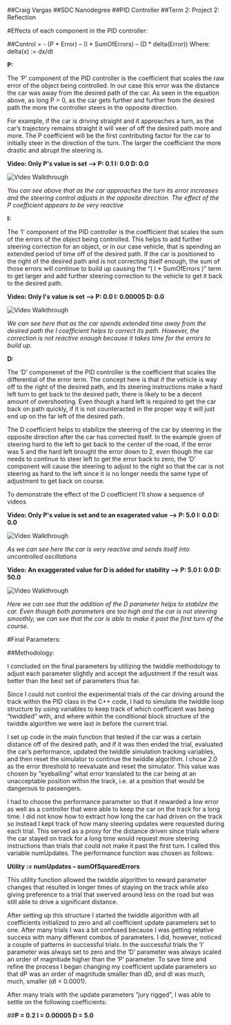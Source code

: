 ##Craig Vargas
##SDC Nanodegree
##PID Controller
##Term 2: Project 2: Reflection




#Effects of each component in the PID controller:

##Control = - (P * Error) – (I * SumOfErrors) – (D * delta(Error))
	Where: delta(x) := dx/dt

**P:** 

The ‘P’ component of the PID controller is the coefficient that scales the raw error of the object being controlled.  In our case this error was the distance the car was away from the desired path of the car.  As seen in the equation above, as long P > 0, as the car gets further and further from the desired path the more the controller steers in the opposite direction.

For example, if the car is driving straight and it approaches a turn, as the car’s trajectory remains straight it will veer of off the desired path more and more.  The P coefficient will be the first contributing factor for the car to initially steer in the direction of the turn.  The larger the coefficient the more drastic and abrupt the steering is.

**Video: Only P's value is set --> P: 0.1	I: 0.0		D: 0.0**

<img src='gifs/Pval.gif' title='Example: Only the P value set' width='' alt='Video Walkthrough' />

*You can see above that as the car approaches the turn its error increases and the steering control adjusts in the opposite direction.  The effect of the P coefficient appears to be very reactive*


**I:**

The ‘I’ component of the PID controller is the coefficient that scales the sum of the errors of the object being controlled.  This helps to add further steering correction for an object, or in our case vehicle, that is spending an extended period of time off of the desired path.  If the car is positioned to the right of the desired path and is not correcting itself enough, the sum of those errors will continue to build up causing the “( I * SumOfErrors )” term to get larger and add further steering correction to the vehicle to get it back to the desired path.

**Video: Only I's value is set --> P: 0.0	I: 0.00005		D: 0.0**

<img src='gifs/Ival.gif' title='Example: Only the I value set' width='' alt='Video Walkthrough' />

*We can see here that as the car spends extended time away from the desired path the I coefficient helps to correct its path.  However, the correction is not reactive enough because it takes time for the errors to build up.*



**D:**

The ‘D’ componenet of the PID controller is the coefficient that scales the differential of the error term.  The concept here is that if the vehicle is way off to the right of the desired path, and its steering instructions make a hard left turn to get back to the desired path, there is likely to be a decent amount of overshooting.  Even though a hard left is required to get the car back on path quickly, if it is not counteracted in the proper way it will just end up on the far left of the desired path.  

The D coefficient helps to stabilize the steering of the car by steering in the opposite direction after the car has corrected itself.  In the example given of steering hard to the left to get back to the center of the road, if the error was 5 and the hard left brought the error down to 2, even though the car needs to continue to steer left to get the error back to zero, the ‘D’ component will cause the steering to adjust to the right so that the car is not steering as hard to the left since it is no longer needs the same type of adjustment to get back on course.

To demonstrate the effect of the D coefficient I’ll show a sequence of videos

**Video: Only P's value is set and to an exagerated value --> P: 5.0	I: 0.0		D: 0.0**

<img src='gifs/PvalHigh.gif' title='Example: Only the P value set and to an exaggerated value' width='' alt='Video Walkthrough' />

*As we can see here the car is very reactive and sends itself into uncontrolled oscillations*



**Video: An exaggerated value for D is added for stability -->  P: 5.0	I: 0.0		D: 50.0**

<img src='gifs/PvalAndDval.gif' title='Example: Both the P and D values set and to an exaggerated value' width='' alt='Video Walkthrough' />

*Here we can see that the addition of the D parameter helps to stabilze the car.  Even though both parameters are too high and the car is not steering smoothly, we can see that the car is able to make it past the first turn of the course.*



#Final Parameters:

##Methodology:

I concluded on the final parameters by utilizing the twiddle methodology to adjust each parameter slightly and accept the adjustment if the result was better than the best set of parameters thus far.  

Since I could not control the experimental trials of the car driving around the track within the PID class in the C++ code, I had to simulate the twiddle loop structure by using variables to keep track of which coefficient was being “twiddled” with, and where within the conditional block structure of the twiddle algorithm we were last in before the current trial. 

I set up code in the main function that tested if the car was a certain distance off of the desired path, and if it was then ended the trial, evaluated the car’s performance, updated the twiddle simulation tracking variables, and then reset the simulator to continue the twiddle algorithm.  I chose 2.0 as the error threshold to reevaluate and reset the simulator.  This value was chosen by “eyeballing” what error translated to the car being at an unacceptable position within the track, i.e. at a position that would be dangerous to passengers.

I had to choose the performance parameter so that it rewarded a low error as well as a controller that were able to keep the car on the track for a long time.  I did not know how to extract how long the car had driven on the track so instead I kept track of how many steering updates were requested during each trial.  This served as a proxy for the distance driven since trials where the car stayed on track for a long time would request more steering instructions than trials that could not make it past the first turn.  I called this variable numUpdates.  The performance function was chosen as follows:

**Utility := numUpdates – sumOfSquaredErrors**

This utility function allowed the twiddle algorithm to reward parameter changes that resulted in longer times of staying on the track while also giving preference to a trial that swerved around less on the road but was still able to drive a significant distance.

After setting up this structure I started the twiddle algorithm with all coefficients initialized to zero and all coefficient update parameters set to one.  After many trials I was a bit confused because I was getting relative success with many different combos of parameters.  I did, however, noticed a couple of patterns in successful trials.  In the successful trials the ‘I’ parameter was always set to zero and the ‘D’ parameter was always scaled an order of magnitude higher than the ‘P’ parameter.  To save time and refine the process I began changing my coefficient update parameters so that dP was an order of magnitude smaller than dD, and dI was much, much, smaller (dI < 0.0001).

After many trials with the update parameters “jury rigged”, I was able to settle on the following coefficients:

##**P = 0.2		I = 0.00005		D = 5.0**



